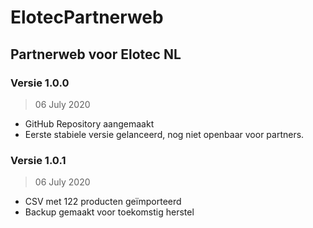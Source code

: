 # ElotecPartnerweb
## Partnerweb voor Elotec NL

### Versie 1.0.0
> 06 July 2020
- GitHub Repository aangemaakt
- Eerste stabiele versie gelanceerd, nog niet openbaar voor partners.  

### Versie 1.0.1
> 06 July 2020
- CSV met 122 producten geïmporteerd
- Backup gemaakt voor toekomstig herstel

